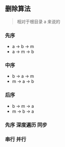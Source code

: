 ## 删除算法

> 相对于根目录 a 来说的

### 先序

- a -> b -> m
- a -> m -> b

### 中序

- b -> a -> m
- m -> a -> b

### 后序

- b -> m -> a
- m -> b -> a

### 先序 深度遍历 同步

### 串行 并行
